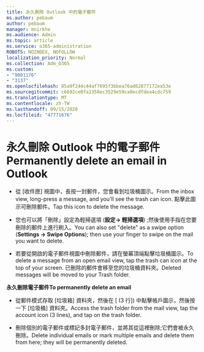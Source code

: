 ```yaml
---
title: 永久刪除 Outlook 中的電子郵件
ms.author: pebaum
author: pebaum
manager: mnirkhe
ms.audience: Admin
ms.topic: article
ms.service: o365-administration
ROBOTS: NOINDEX, NOFOLLOW
localization_priority: Normal
ms.collection: Adm_O365
ms.custom:
- "9001176"
- "3137"
ms.openlocfilehash: 85a9f244c44af7695f3bbea76ad62877172ea53e
ms.sourcegitcommit: c6692ce0fa1358ec3529e59ca0ecdfdea4cdc759
ms.translationtype: MT
ms.contentlocale: zh-TW
ms.lasthandoff: 09/15/2020
ms.locfileid: "47771676"
---
```

# <a name="permanently-delete-an-email-in-outlook"></a><span data-ttu-id="5719e-102">永久刪除 Outlook 中的電子郵件</span><span class="sxs-lookup"><span data-stu-id="5719e-102">Permanently delete an email in Outlook</span></span>

- <span data-ttu-id="5719e-103">從 [收件匣] 視圖中，長按一封郵件，您會看到垃圾桶圖示。</span><span class="sxs-lookup"><span data-stu-id="5719e-103">From the inbox view, long-press a message, and you'll see the trash can icon.</span></span> <span data-ttu-id="5719e-104">點擊此圖示可刪除郵件。</span><span class="sxs-lookup"><span data-stu-id="5719e-104">Tap this icon to delete the message.</span></span>

- <span data-ttu-id="5719e-105">您也可以將「刪除」設定為輕掃選項 (**設定-> 輕掃選項**) ;然後使用手指在您要刪除的郵件上進行刷入。</span><span class="sxs-lookup"><span data-stu-id="5719e-105">You can also set "delete" as a swipe option (**Settings -> Swipe Options**); then use your finger to swipe on the mail you want to delete.</span></span> 

- <span data-ttu-id="5719e-106">若要從開啟的電子郵件視圖中刪除郵件，請在螢幕頂端點擊垃圾桶圖示。</span><span class="sxs-lookup"><span data-stu-id="5719e-106">To delete a message from an open email view, tap the trash can icon at the top of your screen.</span></span> <span data-ttu-id="5719e-107">已刪除的郵件會移至您的垃圾桶資料夾。</span><span class="sxs-lookup"><span data-stu-id="5719e-107">Deleted messages will be moved to your Trash folder.</span></span> 

<span data-ttu-id="5719e-108">**永久刪除電子郵件**</span><span class="sxs-lookup"><span data-stu-id="5719e-108">**To permanently delete an email**</span></span>

- <span data-ttu-id="5719e-109">從郵件模式存取 [垃圾箱] 資料夾，然後在 [ (3 行]) 中點擊帳戶圖示，然後按一下 [垃圾桶] 資料夾。</span><span class="sxs-lookup"><span data-stu-id="5719e-109">Access the trash folder from the mail view, tap the account icon (3 lines), and tap on the trash folder.</span></span>

- <span data-ttu-id="5719e-110">刪除個別的電子郵件或標記多封電子郵件，並將其從這裡刪除;它們會被永久刪除。</span><span class="sxs-lookup"><span data-stu-id="5719e-110">Delete individual emails or mark multiple emails and delete them from here; they will be permanently deleted.</span></span>